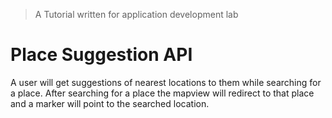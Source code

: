 > A Tutorial written for application development lab
> <br/>

# **Place Suggestion API**

A user will get suggestions of nearest locations to them while searching for a place. After searching for a place the mapview will redirect to that place and a marker will point to the searched location.
